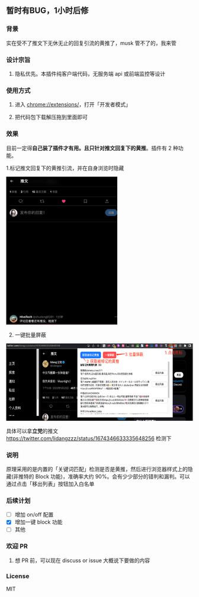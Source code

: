 ## 暂时有BUG，1小时后修
### 背景

实在受不了推文下无休无止的回复引流的黄推了，musk 管不了的，我来管

### 设计宗旨

1. 隐私优先。本插件纯客户端代码，无服务端 api 或前端监控等设计

### 使用方式

1. 进入 [chrome://extensions/](chrome://extensions/)，打开「开发者模式」

2. 把代码包下载解压拖到里面即可


### 效果

目前一定得**自己装了插件才有用。且只针对推文回复下的黄推**。插件有 2 种功能。

1.标记推文回复下的黄推引流，并在自身浏览时隐藏

<img src="./misc/demo.png" alt="Image" width="300" height="400">

2. 一键批量屏蔽

<img src="./misc/how-to-block.png" alt="Image" width="600" height="209">

具体可以拿**立党**的推文 https://twitter.com/lidangzzz/status/1674346633335648256 检测下

### 说明

原理采用的是内置的「关键词匹配」检测是否是黄推，然后进行浏览器样式上的隐藏(非推特的 Block 功能)，准确率大约 90%。会有少少部分的错判和漏判。可以通过点击「移出列表」按钮加入白名单

### 后续计划

- [ ] 增加 on/off 配置
- [x] 增加一键 block 功能
- [ ] 其他

### 欢迎 PR
1. 想 PR 前，可以现在 discuss or issue 大概说下要做的内容

### License

MIT
